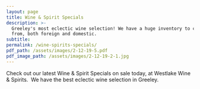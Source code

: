 ```yaml
---
layout: page
title: Wine & Spirit Specials
description: >-
  Greeley's most eclectic wine selection! We have a huge inventory to choose
  from, both foreign and domestic.
subtitle:
permalink: /wine-spirits-specials/
pdf_path: /assets/images/2-12-19-5.pdf
pdf_image_path: /assets/images/2-12-19-2-1.jpg
---
```


Check out our latest Wine & Spirit Specials on sale today, at Westlake Wine & Spirits.  We have the best eclectic wine selection in Greeley.